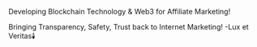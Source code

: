 Developing Blockchain Technology & Web3 for Affiliate Marketing!

Bringing Transparency, Safety, Trust back to Internet Marketing!
-Lux et Veritas🕯️
